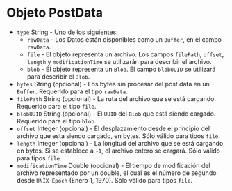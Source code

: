 # Objeto PostData

* `type` String - Uno de los siguientes:
  * `rawData` - Los Datos están disponibles como un `Buffer`, en el campo `rawData`.
  * `file` - El objeto representa un archivo. Los campos `filePath`, `offset`, `length` y `modificationTime` se utilizarán para describir el archivo.
  * `blob` - El objeto representa un `Blob`. El campo `blobUUID` se utilizará para describir el `Blob`.
* `bytes` String (opcional) - Los bytes sin procesar del post data en un `Buffer`. Requerido para el tipo `rawData`.
* `filePath` String (opcional) - La ruta del archivo que se está cargando. Requerido para el tipo `file`.
* `blobUUID` String (opcional) - El `UUID` del `Blob` que está siendo cargado. Requerido para el tipo `blob`.
* `offset` Integer (opcional) - El desplazamiento desde el principio del archivo que esta siendo cargado, en bytes. Sólo válido para tipos `file`.
* `length` Integer (opcional) - La longitud del archivo que se está cargando, en bytes. Si se establece a `-1`, el archivo entero se cargará. Sólo válido para tipos `file`.
* `modificationTime` Double (opcional) - El tiempo de modificación del archivo representado por un double, el cual es el número de segundo desde `UNIX Epoch` (Enero 1, 1970). Sólo válido para tipos `file`.
